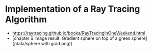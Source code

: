 # Implementation of a Ray Tracing Algorithm
- https://raytracing.github.io/books/RayTracingInOneWeekend.html 
- [chapter 6 image result. Gradient sphere on top of a green sphere](/data/sphere with grad.png))
